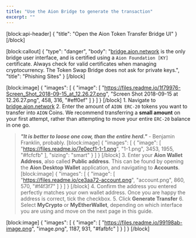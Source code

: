 ```yaml
---
title: "Use the Aion Bridge to generate the transaction"
excerpt: ""
---
```

[block:api-header]
{
  "title": "Open the Aion Token Transfer Bridge UI"
}
[/block]

[block:callout]
{
  "type": "danger",
  "body": "[bridge.aion.network](https://bridge.aion.network/) is the only bridge user interface, and is certified using a `Aion Foundation [KY]` certificate. Always check for valid certificates when managing cryptocurrency. The Token Swap Bridge does not ask for private keys.",
  "title": "Phishing Sites"
}
[/block]

[block:image]
{
  "images": [
    {
      "image": [
        "https://files.readme.io/1f79976-Screen_Shot_2018-09-15_at_12.26.27.png",
        "Screen Shot 2018-09-15 at 12.26.27.png",
        458,
        316,
        "#eff0ef"
      ]
    }
  ]
}
[/block]
1\. Navigate to [bridge.aion.network](https://bridge.aion.network)
2\. Enter the amount of `AION ERC-20` tokens you want to transfer into `AION` Coins. We recommend transferring a **small amount** on your first attempt, rather than attempting to move your entire `ERC-20` balance in one go.

> _**"It is better to loose one cow, than the entire herd."**_
> \- Benjamin Franklin, probably.
[block:image]
{
  "images": [
    {
      "image": [
        "https://files.readme.io/7e0ecf1-1-1.png",
        "1-1.png",
        3453,
        1955,
        "#fcfcfb"
      ],
      "sizing": "smart"
    }
  ]
}
[/block]
3\. Enter your **Aion Wallet Address**, also called **Public address**. This can be found by opening the **Aion Desktop Wallet** application, and navigating to **Accounts**.
[block:image]
{
  "images": [
    {
      "image": [
        "https://files.readme.io/ce3aa72-account.png",
        "account.png",
        860,
        570,
        "#f4f3f7"
      ]
    }
  ]
}
[/block]
4\. Confirm the address you entered perfectly matches your own wallet address. Once you are happy the address is correct, tick the checkbox.
5\. Click **Generate Transfer**
6\. Select **MyCrypto** or **MyEtherWallet**, depending on which interface you are using and move on the next page in this guide.

[block:image]
{
  "images": [
    {
      "image": [
        "https://files.readme.io/99198ab-image.png",
        "image.png",
        1187,
        931,
        "#fafbfc"
      ]
    }
  ]
}
[/block]
